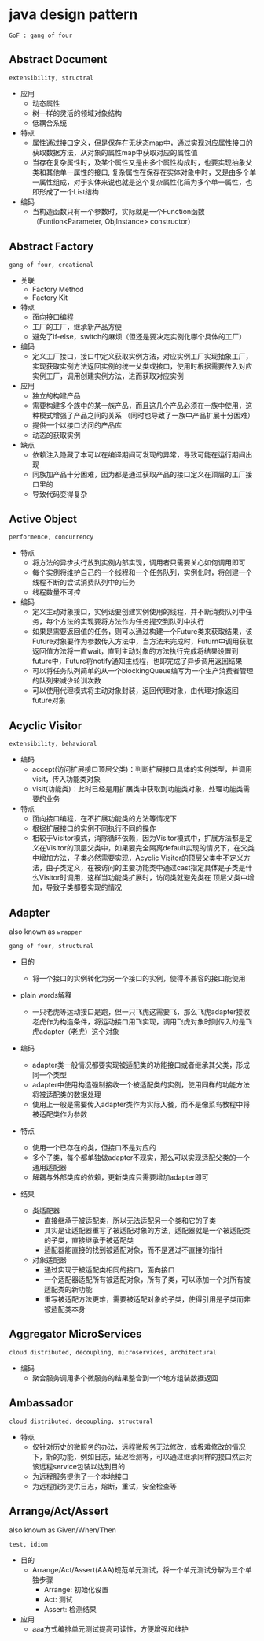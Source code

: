 # java design pattern
`GoF : gang of four`

## Abstract Document

`extensibility, structral`

- 应用
    - 动态属性
    - 树一样的灵活的领域对象结构
    - 低耦合系统
- 特点
    - 属性通过接口定义，但是保存在无状态map中，通过实现对应属性接口的获取数据方法，从对象的属性map中获取对应的属性值
    - 当存在复杂属性时，及某个属性又是由多个属性构成时，也要实现抽象父类和其他单一属性的接口, 复杂属性在保存在实体对象中时，又是由多个单一属性组成，对于实体来说也就是这个复杂属性化简为多个单一属性，也即形成了一个List结构
- 编码
    - 当构造函数只有一个参数时，实际就是一个Function函数（Funtion<Parameter, ObjInstance> constructor）

## Abstract Factory

`gang of four, creational`

- 关联
    - Factory Method
    - Factory Kit
- 特点
    - 面向接口编程
    - 工厂的工厂，继承新产品方便
    - 避免了if-else，switch的麻烦（但还是要决定实例化哪个具体的工厂）
- 编码
    - 定义工厂接口，接口中定义获取实例方法，对应实例工厂实现抽象工厂，实现获取实例方法返回实例的统一父类或接口，使用时根据需要传入对应实例工厂，调用创建实例方法，进而获取对应实例
- 应用
    - 独立的构建产品
    - 需要构建多个族中的某一族产品，而且这几个产品必须在一族中使用，这种模式增强了产品之间的关系 （同时也导致了一族中产品扩展十分困难）
    - 提供一个以接口访问的产品库
    - 动态的获取实例
- 缺点
    - 依赖注入隐藏了本可以在编译期间可发现的异常，导致可能在运行期间出现
    - 同族加产品十分困难，因为都是通过获取产品的接口定义在顶层的工厂接口里的
    - 导致代码变得复杂

## Active Object

`performence, concurrency`
- 特点
  - 将方法的异步执行放到实例内部实现，调用者只需要关心如何调用即可
  - 每个实例将维护自己的一个线程和一个任务队列，实例化时，将创建一个线程不断的尝试消费队列中的任务
  - 线程数量不可控
- 编码
  - 定义主动对象接口，实例话要创建实例使用的线程，并不断消费队列中任务，每个方法的实现要将方法作为任务提交到队列中执行
  - 如果是需要返回值的任务，则可以通过构建一个Future类来获取结果，该Future对象要作为参数传入方法中，当方法未完成时，Futurn中调用获取返回值方法将一直wait，直到主动对象的方法执行完成将结果设置到future中，Future将notify通知主线程，也即完成了异步调用返回结果
  - 可以将任务队列简单的从一个blockingQueue编写为一个生产消费者管理的队列来减少轮训次数
  - 可以使用代理模式将主动对象封装，返回代理对象，由代理对象返回future对象

## Acyclic Visitor

`extensibility, behavioral`

- 编码
  - accept(访问扩展接口顶层父类)：判断扩展接口具体的实例类型，并调用visit，传入功能类对象
  - visit(功能类)：此时已经是用扩展类中获取到功能类对象，处理功能类需要的业务
- 特点
  - 面向接口编程，在不扩展功能类的方法等情况下
  - 根据扩展接口的实例不同执行不同的操作
  - 相较于Visitor模式，消除循环依赖，因为Visitor模式中，扩展方法都是定义在Visitor的顶层父类中，如果要完全隔离default实现的情况下，在父类中增加方法，子类必然需要实现，Acyclic Visitor的顶层父类中不定义方法，由子类定义，在被访问的主要功能类中通过cast指定具体是子类是什么Visitor时调用，这样当功能类扩展时，访问类就避免类在 顶层父类中增加，导致子类都要实现的情况

## Adapter

also known as `wrapper`

`gang of four, structural`

- 目的
  - 将一个接口的实例转化为另一个接口的实例，使得不兼容的接口能使用
- plain words解释
  - 一只老虎等运动接口是跑，但一只飞虎这需要飞，那么飞虎adapter接收老虎作为构造条件，将运动接口用飞实现，调用飞虎对象时则传入的是飞虎adapter（老虎）这个对象

- 编码
  - adapter类一般情况都要实现被适配类的功能接口或者继承其父类，形成同一个类型
  - adapter中使用构造强制接收一个被适配类的实例，使用同样的功能方法将被适配类的数据处理 
  - 使用上一般是需要传入adapter类作为实际入餐，而不是像菜鸟教程中将被适配类作为参数
- 特点 
  - 使用一个已存在的类，但接口不是对应的
  - 多个子类，每个都单独做adapter不现实，那么可以实现适配父类的一个通用适配器
  - 解耦与外部类库的依赖，更新类库只需要增加adapter即可
- 结果
  - 类适配器
    - 直接继承于被适配类，所以无法适配另一个类和它的子类
    - 其实是让适配器重写了被适配对象的方法，适配器就是一个被适配类的子类，直接继承于被适配类
    - 适配器能直接的找到被适配对象，而不是通过不直接的指针
  - 对象适配器
    - 通过实现于被适配类相同的接口，面向接口
    - 一个适配器适配所有被适配对象，所有子类，可以添加一个对所有被适配类的新功能
    - 重写被适配方法更难，需要被适配对象的子类，使得引用是子类而非被适配类本身

## Aggregator MicroServices

`cloud distributed, decoupling, microservices, architectural`

- 编码
  - 聚合服务调用多个微服务的结果整合到一个地方组装数据返回

## Ambassador

`cloud distributed, decoupling, structural`

- 特点
  - 仅针对历史的微服务的办法，远程微服务无法修改，或极难修改的情况下，新的功能，例如日志，延迟检测等，可以通过继承同样的接口然后对该远程service包装以达到目的
  - 为远程服务提供了一个本地接口
  - 为远程服务提供日志，熔断，重试，安全检查等 
  
## Arrange/Act/Assert

also known as Given/When/Then

`test, idiom`

- 目的
  - Arrange/Act/Assert(AAA)规范单元测试，将一个单元测试分解为三个单独步骤
    - Arrange: 初始化设置
    - Act: 测试
    - Assert: 检测结果
- 应用
  - aaa方式编排单元测试提高可读性，方便增强和维护 